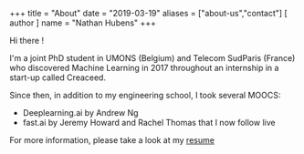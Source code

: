 +++
title = "About"
date = "2019-03-19"
aliases = ["about-us","contact"]
[ author ]
  name = "Nathan Hubens"
+++

Hi there ! 

I'm a joint PhD student in UMONS (Belgium) and Telecom SudParis (France) who discovered Machine Learning in 2017 throughout an internship in a start-up called Creaceed.

Since then, in addition to my engineering school, I took several MOOCS:

- Deeplearning.ai by Andrew Ng
- fast.ai by Jeremy Howard and Rachel Thomas that I now follow live


For more information, please take a look at my [resume](../cv.pdf)